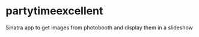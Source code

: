 partytimeexcellent
==================

Sinatra app to get images from photobooth and display them in a slideshow